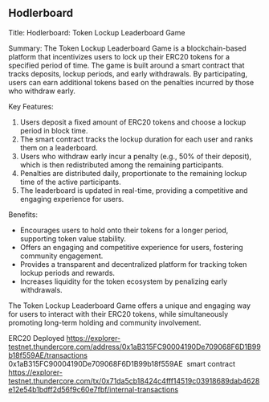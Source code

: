 ## Hodlerboard

Title: Hodlerboard: Token Lockup Leaderboard Game

Summary:
The Token Lockup Leaderboard Game is a blockchain-based platform that incentivizes users to lock up their ERC20 tokens for a specified period of time. The game is built around a smart contract that tracks deposits, lockup periods, and early withdrawals. By participating, users can earn additional tokens based on the penalties incurred by those who withdraw early. 

Key Features:
1. Users deposit a fixed amount of ERC20 tokens and choose a lockup period in block time.
2. The smart contract tracks the lockup duration for each user and ranks them on a leaderboard.
3. Users who withdraw early incur a penalty (e.g., 50% of their deposit), which is then redistributed among the remaining participants.
4. Penalties are distributed daily, proportionate to the remaining lockup time of the active participants.
5. The leaderboard is updated in real-time, providing a competitive and engaging experience for users.

Benefits:
- Encourages users to hold onto their tokens for a longer period, supporting token value stability.
- Offers an engaging and competitive experience for users, fostering community engagement.
- Provides a transparent and decentralized platform for tracking token lockup periods and rewards.
- Increases liquidity for the token ecosystem by penalizing early withdrawals.

The Token Lockup Leaderboard Game offers a unique and engaging way for users to interact with their ERC20 tokens, while simultaneously promoting long-term holding and community involvement.

ERC20 Deployed
https://explorer-testnet.thundercore.com/address/0x1aB315FC90004190De709068F6D1B99b18f559AE/transactions
0x1aB315FC90004190De709068F6D1B99b18f559AE  smart contract https://explorer-testnet.thundercore.com/tx/0x71da5cb18424c4fff14519c03918689dab4628e12e54b1bdff2d56f9c60e7fbf/internal-transactions
